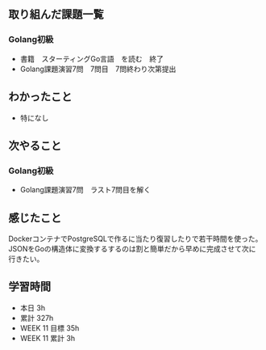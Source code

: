 ## 取り組んだ課題一覧 
 ### Golang初級
 - 書籍　スターティングGo言語　を読む　終了
 - Golang課題演習7問　7問目　7問終わり次第提出　

 ## わかったこと 
 - 特になし

 ## 次やること 
 ### Golang初級
 - Golang課題演習7問　ラスト7問目を解く

 ## 感じたこと 
 DockerコンテナでPostgreSQLで作るに当たり復習したりで若干時間を使った。JSONをGoの構造体に変換するするのは割と簡単だから早めに完成させて次に行きたい。

 ## 学習時間 
 - 本日 3h 
 - 累計 327h 
 - WEEK 11 目標 35h 
 - WEEK 11 累計 3h
